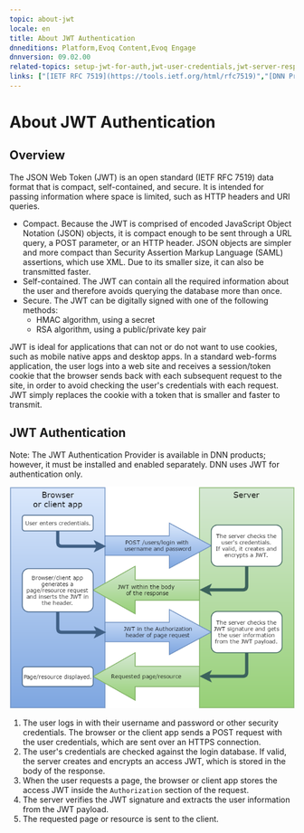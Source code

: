 ```yaml
---
topic: about-jwt
locale: en
title: About JWT Authentication
dnneditions: Platform,Evoq Content,Evoq Engage
dnnversion: 09.02.00
related-topics: setup-jwt-for-auth,jwt-user-credentials,jwt-server-response,jwt-access-token,jwt-page-request,jwt-auth-handler
links: ["[IETF RFC 7519](https://tools.ietf.org/html/rfc7519)","[DNN Presentation: How Evoq Helps You Build Modern Web Applications by Will Morgenweck](http://www.slideshare.net/dnnsoftware/how-evoq-helps-you-build-modern-web-applications)","[jwt.io](https://jwt.io/introduction/)","[Unix time](https://en.wikipedia.org/wiki/Unix_time)"]
---
```


# About JWT Authentication

## Overview

The JSON Web Token (JWT) is an open standard (IETF RFC 7519) data format that is compact, self-contained, and secure. It is intended for passing information where space is limited, such as HTTP headers and URI queries.

*   Compact. Because the JWT is comprised of encoded JavaScript Object Notation (JSON) objects, it is compact enough to be sent through a URL query, a POST parameter, or an HTTP header. JSON objects are simpler and more compact than Security Assertion Markup Language (SAML) assertions, which use XML. Due to its smaller size, it can also be transmitted faster.
*   Self-contained. The JWT can contain all the required information about the user and therefore avoids querying the database more than once.
*   Secure. The JWT can be digitally signed with one of the following methods:
    *   HMAC algorithm, using a secret
    *   RSA algorithm, using a public/private key pair

JWT is ideal for applications that can not or do not want to use cookies, such as mobile native apps and desktop apps. In a standard web-forms application, the user logs into a web site and receives a session/token cookie that the browser sends back with each subsequent request to the site, in order to avoid checking the user's credentials with each request. JWT simply replaces the cookie with a token that is smaller and faster to transmit.

## JWT Authentication

Note: The JWT Authentication Provider is available in DNN products; however, it must be installed and enabled separately. DNN uses JWT for authentication only.

  

![JWT process](img/gra-JWTprocess.png)

  

1.  The user logs in with their username and password or other security credentials. The browser or the client app sends a POST request with the user credentials, which are sent over an HTTPS connection.
2.  The user's credentials are checked against the login database. If valid, the server creates and encrypts an access JWT, which is stored in the body of the response.
3.  When the user requests a page, the browser or client app stores the access JWT inside the `Authorization` section of the request.
4.  The server verifies the JWT signature and extracts the user information from the JWT payload.
5.  The requested page or resource is sent to the client.